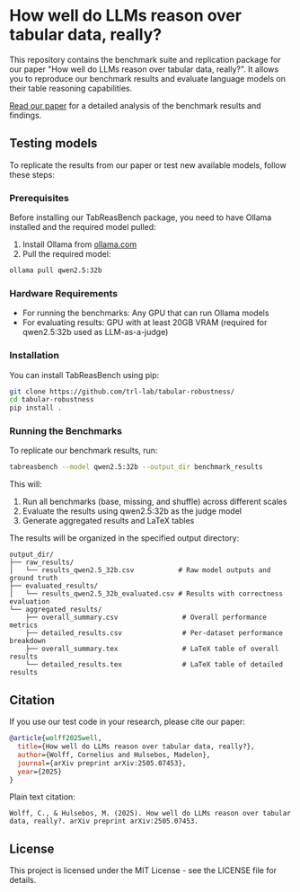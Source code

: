 # How well do LLMs reason over tabular data, really?

This repository contains the benchmark suite and replication package for our paper "How well do LLMs reason over tabular data, really?". It allows you to reproduce our benchmark results and evaluate language models on their table reasoning capabilities.

[Read our paper](https://www.alphaxiv.org/abs/2505.07453) for a detailed analysis of the benchmark results and findings.

## Testing models

To replicate the results from our paper or test new available models, follow these steps:

### Prerequisites

Before installing our TabReasBench package, you need to have Ollama installed and the required model pulled:

1. Install Ollama from [ollama.com](https://ollama.com)
2. Pull the required model:
```bash
ollama pull qwen2.5:32b
```

### Hardware Requirements

- For running the benchmarks: Any GPU that can run Ollama models
- For evaluating results: GPU with at least 20GB VRAM (required for qwen2.5:32b used as LLM-as-a-judge)

### Installation

You can install TabReasBench using pip:

```bash
git clone https://github.com/trl-lab/tabular-robustness/
cd tabular-robustness
pip install .
```

### Running the Benchmarks

To replicate our benchmark results, run:

```bash
tabreasbench --model qwen2.5:32b --output_dir benchmark_results
```

This will:
1. Run all benchmarks (base, missing, and shuffle) across different scales
2. Evaluate the results using qwen2.5:32b as the judge model
3. Generate aggregated results and LaTeX tables

The results will be organized in the specified output directory:
```
output_dir/
├── raw_results/
│   └── results_qwen2.5_32b.csv           # Raw model outputs and ground truth
├── evaluated_results/
│   └── results_qwen2.5_32b_evaluated.csv # Results with correctness evaluation
└── aggregated_results/
    ├── overall_summary.csv                # Overall performance metrics
    ├── detailed_results.csv               # Per-dataset performance breakdown
    ├── overall_summary.tex                # LaTeX table of overall results
    └── detailed_results.tex               # LaTeX table of detailed results
```

## Citation

If you use our test code in your research, please cite our paper:

```bibtex
@article{wolff2025well,
  title={How well do LLMs reason over tabular data, really?},
  author={Wolff, Cornelius and Hulsebos, Madelon},
  journal={arXiv preprint arXiv:2505.07453},
  year={2025}
}
```

Plain text citation:
```
Wolff, C., & Hulsebos, M. (2025). How well do LLMs reason over tabular data, really?. arXiv preprint arXiv:2505.07453.
```

## License

This project is licensed under the MIT License - see the LICENSE file for details.
